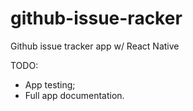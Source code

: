 # github-issue-racker
Github issue tracker app w/ React Native

TODO:
* App testing;
* Full app documentation.
